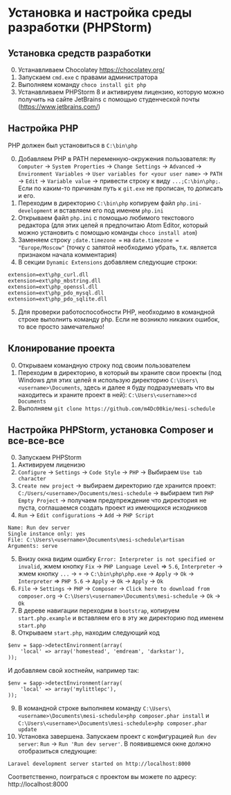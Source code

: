 # Установка и настройка среды разработки (PHPStorm)

## Установка средств разработки

0. Устанавливаем Chocolatey https://chocolatey.org/
1. Запускаем `cmd.exe` с правами администратора
2. Выполняем команду `choco install git php`
3. Устанавливаем PHPStorm 8 и активируем лицензию, которую можно получить на
  сайте JetBrains с помощью студенческой почты (https://www.jetbrains.com/)

## Настройка PHP

PHP должен был установиться в `C:\bin\php`

0. Добавляем PHP в PATH переменную-окружения пользователя: `My Computer` ->
  `System Properties` -> `Change Settings` -> `Advanced` ->
  `Environment Variables` -> `User variables for <your user name>` -> `PATH`
  -> `Edit` -> `Variable value` -> привести строку к виду `...;C:\bin\php;`.
  Если по каким-то причинам путь к `git.exe` не прописан, то дописать и его.
1. Переходим в директорию `C:\bin\php` копируем файл `php.ini-development`
  и вставляем его под именем `php.ini`
2. Открываем файл `php.ini` с помощью любимого текстового редактора (для этих
  целей я предпочитаю Atom Editor, который можно установить с помощью команды
  `choco install atom`)
3. Заменяем строку `;date.timezone =` на `date.timezone = "Europe/Moscow"`
  (точку с запятой необходимо убрать, т.к. является признаком начала
   комментария)
4. В секции `Dynamic Extensions` добавляем следующие строки:
```
extension=ext\php_curl.dll
extension=ext\php_mbstring.dll
extension=ext\php_openssl.dll
extension=ext\php_pdo_mysql.dll
extension=ext\php_pdo_sqlite.dll
```
5. Для проверки работоспособности PHP, необходимо в командной строке выполнить
  команду php. Если не возникло никаких ошибок, то все просто замечательно!

## Клонирование проекта

0. Открываем командную строку под своим пользователем
1. Переходим в директорию, в который вы храните свои проекты (под Windows
  для этих целей я использую директорию `C:\Users\<username>\Documents`, здесь
  и далее я буду подразумевать что вы находитесь и храните проект в ней):
  `C:\Users\<username>>cd Documents`
2. Выполняем `git clone https://github.com/m4Dc00kie/mesi-schedule`

## Настройка PHPStorm, установка Composer и все-все-все

0. Запускаем PHPStorm
1. Активируем лиценизю
2. `Configure` -> `Settings` -> `Code Style` -> `PHP` ->
 Выбираем `Use tab character`
3. `Create new project` -> выбираем директорию где хранится проект:
  `C:/Users/<username>/Documents/mesi-schedule` -> выбираем тип `PHP Empty Project`
  -> получаем предупреждение что директория не пуста, соглашаемся создать
  проект из имеющихся исходников
4. `Run` -> `Edit configurations` -> `Add` -> `PHP Script`
```
Name: Run dev server
Single instance only: yes
File: C:\Users\<username>\Documents\mesi-schedule\artisan
Arguments: serve
```
5. Внизу окна видим ошибку `Error: Interpreter is not specified or invalid`,
  жмем кнопку `Fix` -> `PHP Language Level` => `5.6`, `Interpreter` ->
  жмем кнопку `...` -> `+` -> `C:\bin\php\php.exe` -> `Apply` -> `Ok`
  -> `Interpreter` => `PHP 5.6` -> `Apply` -> `Ok` -> `Apply` -> `Ok`
6. `File` -> `Settings` -> `PHP` -> `Composer` ->
  `Click here to download from composer.org` ->
  `C:\Users\<username>\Documents\mesi-schedule` -> `Ok` -> `Ok`
7. В дереве навигации переходим в `bootstrap`, копируем `start.php.example` и
вставляем его в эту же директорию под именем `start.php`
8. Открываем `start.php`, находим следующий код
```
$env = $app->detectEnvironment(array(
    'local' => array('homestead', 'emdream', 'darkstar'),
));
```
И добавляем свой хостнейм, например так:
```
$env = $app->detectEnvironment(array(
    'local' => array('mylittlepc'),
));
```
9. В командной строке выполняем команду
  `C:\Users\<username>\Documents\mesi-schedule>php composer.phar install` и
  `C:\Users\<username>\Documents\mesi-schedule>php composer.phar update`
10. Установка завершена. Запускаем проект с конфигурацией `Run dev server`:
  `Run` -> `Run 'Run dev server'`. В появившемся окне должно отобразиться
  следующие:
  ```
  Laravel development server started on http://localhost:8000
  ```
  Соответственно, поиграться с проектом вы можете по адресу: http://localhost:8000
